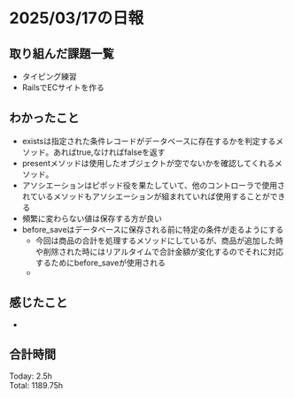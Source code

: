 # 2025/03/17の日報
## 取り組んだ課題一覧
* タイピング練習
*  RailsでECサイトを作る
## わかったこと
* existsは指定された条件レコードがデータベースに存在するかを判定するメソッド。あればtrue,なければfalseを返す
* presentメソッドは使用したオブジェクトが空でないかを確認してくれるメソッド。
* アソシエーションはピポッド役を果たしていて、他のコントローラで使用されているメソッドもアソシエーションが組まれていれば使用することができる
* 頻繁に変わらない値は保存する方が良い
* before_saveはデータベースに保存される前に特定の条件が走るようにする
  *  今回は商品の合計を処理するメソッドにしているが、商品が追加した時や削除された時にはリアルタイムで合計金額が変化するのでそれに対応するためにbefore_saveが使用される
  *     
## 感じたこと
* 
## 合計時間 
Today: 2.5h<br>
Total: 1189.75h
